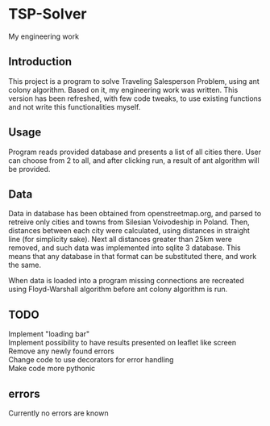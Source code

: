 # TSP-Solver
My engineering work

## Introduction
This project is a program to solve Traveling Salesperson Problem, using ant colony algorithm.
Based on it, my engineering work was written. This version has been refreshed, with few code tweaks,
to use existing functions and not write this functionalities myself.

## Usage
Program reads provided database and presents a list of all cities there. User can choose from 2 to all, and after clicking run, a result of ant algorithm will be provided.

## Data
Data in database has been obtained from openstreetmap.org, and parsed to retreive only cities and towns from Silesian Voivodeship in Poland. Then, distances between each city were calculated, using distances in straight line (for simplicity sake). Next all distances greater than 25km were removed, and such data was implemented into sqlite 3 database. This means that any database in that format can be substituted there, and work the same.

When data is loaded into a program missing connections are recreated using Floyd-Warshall algorithm before ant
colony algorithm is run.

## TODO
Implement "loading bar"<br />
Implement possibility to have results presented on leaflet like screen<br />
Remove any newly found errors<br />
Change code to use decorators for error handling<br />
Make code more pythonic<br />

## errors
Currently no errors are known